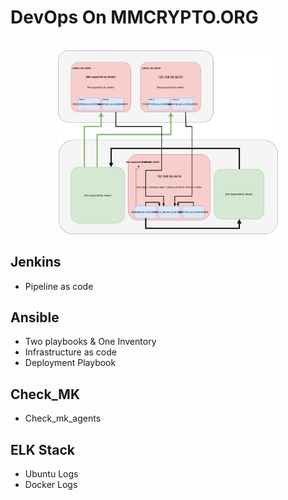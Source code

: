 # DevOps On MMCRYPTO.ORG

<p align="center" >
<br>
<img src="Scheme/Diagram.svg" width="70%">
<br>
</p>

## Jenkins
* Pipeline as code

## Ansible
* Two playbooks & One Inventory
* Infrastructure as code
* Deployment Playbook

## Check_MK
* Check_mk_agents

## ELK Stack
* Ubuntu Logs
* Docker Logs
